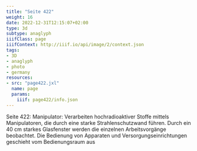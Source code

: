 ```yaml
---
title: "Seite 422"
weight: 16
date: 2022-12-31T12:15:07+02:00
type: 3d
subtype: anaglyph
iiifClass: page
iiifContext: http://iiif.io/api/image/2/context.json
tags:
- 3D
- anaglyph
- photo
- germany
resources:
- src: "page422.jxl"
  name: page
  params:
    iiif: page422/info.json
---
```


Seite 422: Manipulator: Verarbeiten hochradioaktiver Stoffe mittels Manipulatoren, die durch eine starke Strahlenschutzwand führen. Durch ein 40 cm starkes Glasfenster werden die einzelnen Arbeitsvorgänge beobachtet. Die Bedienung von Apparaten und Versorgungseinrichtungen geschieht vom Bedienungsraum aus
